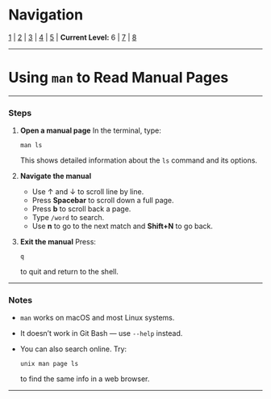 # Navigation
[1](./unix-shell-basics-pwd-ls-lv1.md) | [2](./unix-shell-basics-pwd-ls-lv2.md) | [3](./unix-shell-basics-pwd-ls-lv3.md) | [4](./unix-shell-basics-pwd-ls-lv4.md) | [5](./unix-shell-basics-pwd-ls-lv5.md) | **Current Level:** 6 | [7](./unix-shell-basics-pwd-ls-lv7.md) | [8](./unix-shell-basics-pwd-ls-lv8.md)

---

# Using `man` to Read Manual Pages

---

### Steps

1. **Open a manual page**
   In the terminal, type:

   ```
   man ls
   ```

   This shows detailed information about the `ls` command and its options.

2. **Navigate the manual**

   * Use ↑ and ↓ to scroll line by line.
   * Press **Spacebar** to scroll down a full page.
   * Press **b** to scroll back a page.
   * Type `/word` to search.
   * Use **n** to go to the next match and **Shift+N** to go back.

3. **Exit the manual**
   Press:

   ```
   q
   ```

   to quit and return to the shell.

---

### Notes

* `man` works on macOS and most Linux systems.
* It doesn’t work in Git Bash — use `--help` instead.
* You can also search online. Try:

  ```
  unix man page ls
  ```

  to find the same info in a web browser.

---
